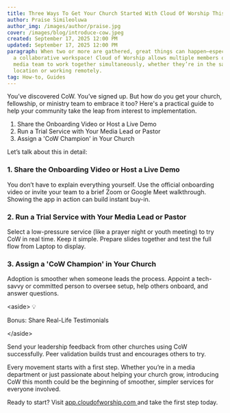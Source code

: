 ```yaml
---
title: Three Ways To Get Your Church Started With Cloud Of Worship This Month page
author: Praise Simileoluwa
author_img: /images/author/praise.jpg
cover: /images/blog/introduce-cow.jpeg
created: September 17, 2025 12:00 PM
updated: September 17, 2025 12:00 PM
paragraph: When two or more are gathered, great things can happen—especially in
  a collaborative workspace! Cloud of Worship allows multiple members of your
  media team to work together simultaneously, whether they’re in the same
  location or working remotely.
tag: How-to, Guides
---
```


You’ve discovered CoW. You’ve signed up. But how do you get your church, fellowship, or ministry team to embrace it too? Here's a practical guide to help your community take the leap from interest to implementation.

1. Share the Onboarding Video or Host a Live Demo
2. Run a Trial Service with Your Media Lead or Pastor
3. Assign a 'CoW Champion' in Your Church

Let’s talk about this in detail:

### 1. Share the Onboarding Video or Host a Live Demo

You don’t have to explain everything yourself. Use the official onboarding video or invite your team to a brief Zoom or Google Meet walkthrough. Showing the app in action can build instant buy-in.

### 2. Run a Trial Service with Your Media Lead or Pastor

Select a low-pressure service (like a prayer night or youth meeting) to try CoW in real time. Keep it simple. Prepare slides together and test the full flow from Laptop to display.

### 3. Assign a 'CoW Champion' in Your Church

Adoption is smoother when someone leads the process. Appoint a tech-savvy or committed person to oversee setup, help others onboard, and answer questions.

\<aside> 💡

Bonus: Share Real-Life Testimonials

\</aside>

Send your leadership feedback from other churches using CoW successfully. Peer validation builds trust and encourages others to try.

Every movement starts with a first step. Whether you’re in a media department or just passionate about helping your church grow, introducing CoW this month could be the beginning of smoother, simpler services for everyone involved.

Ready to start? Visit [app.cloudofworship.com ](https://app.cloudofworship.com/signup)and take the first step today.
